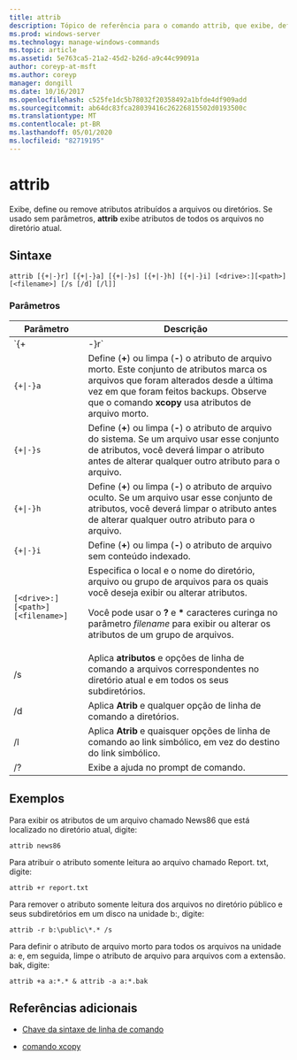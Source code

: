 ```yaml
---
title: attrib
description: Tópico de referência para o comando attrib, que exibe, define ou remove atributos atribuídos a arquivos ou diretórios.
ms.prod: windows-server
ms.technology: manage-windows-commands
ms.topic: article
ms.assetid: 5e763ca5-21a2-45d2-b26d-a9c44c99091a
author: coreyp-at-msft
ms.author: coreyp
manager: dongill
ms.date: 10/16/2017
ms.openlocfilehash: c525fe1dc5b78032f20358492a1bfde4df909add
ms.sourcegitcommit: ab64dc83fca28039416c26226815502d0193500c
ms.translationtype: MT
ms.contentlocale: pt-BR
ms.lasthandoff: 05/01/2020
ms.locfileid: "82719195"
---
```

# <a name="attrib"></a>attrib

Exibe, define ou remove atributos atribuídos a arquivos ou diretórios. Se usado sem parâmetros, **attrib** exibe atributos de todos os arquivos no diretório atual.

## <a name="syntax"></a>Sintaxe

```
attrib [{+|-}r] [{+|-}a] [{+|-}s] [{+|-}h] [{+|-}i] [<drive>:][<path>][<filename>] [/s [/d] [/l]]
```

### <a name="parameters"></a>Parâmetros

| Parâmetro | Descrição |
| --------- | ----------- |
| `{+|-}r` | Define (**+**) ou limpa (**-**) o atributo de arquivo somente leitura. |
| `{+\|-}a` | Define (**+**) ou limpa (**-**) o atributo de arquivo morto. Este conjunto de atributos marca os arquivos que foram alterados desde a última vez em que foram feitos backups. Observe que o comando **xcopy** usa atributos de arquivo morto. |
| `{+\|-}s` | Define (**+**) ou limpa (**-**) o atributo de arquivo do sistema. Se um arquivo usar esse conjunto de atributos, você deverá limpar o atributo antes de alterar qualquer outro atributo para o arquivo. |
| `{+\|-}h` | Define (**+**) ou limpa (**-**) o atributo de arquivo oculto. Se um arquivo usar esse conjunto de atributos, você deverá limpar o atributo antes de alterar qualquer outro atributo para o arquivo. |
| `{+\|-}i` | Define (**+**) ou limpa (**-**) o atributo de arquivo sem conteúdo indexado. |
| `[<drive>:][<path>][<filename>]` | Especifica o local e o nome do diretório, arquivo ou grupo de arquivos para os quais você deseja exibir ou alterar atributos.<p>Você pode usar o **?** e **&#42;** caracteres curinga no parâmetro *filename* para exibir ou alterar os atributos de um grupo de arquivos. |
| /s | Aplica **atributos** e opções de linha de comando a arquivos correspondentes no diretório atual e em todos os seus subdiretórios. |
| /d | Aplica **Atrib** e qualquer opção de linha de comando a diretórios. |
| /l | Aplica **Atrib** e quaisquer opções de linha de comando ao link simbólico, em vez do destino do link simbólico. |
| /? | Exibe a ajuda no prompt de comando. |

## <a name="examples"></a>Exemplos

Para exibir os atributos de um arquivo chamado News86 que está localizado no diretório atual, digite:

```
attrib news86
```

Para atribuir o atributo somente leitura ao arquivo chamado Report. txt, digite:

```
attrib +r report.txt
```

Para remover o atributo somente leitura dos arquivos no diretório público e seus subdiretórios em um disco na unidade b:, digite:

```
attrib -r b:\public\*.* /s
```

Para definir o atributo de arquivo morto para todos os arquivos na unidade a: e, em seguida, limpe o atributo de arquivo para arquivos com a extensão. bak, digite:

```
attrib +a a:*.* & attrib -a a:*.bak
```

## <a name="additional-references"></a>Referências adicionais

- [Chave da sintaxe de linha de comando](command-line-syntax-key.md)

- [comando xcopy](xcopy.md)
